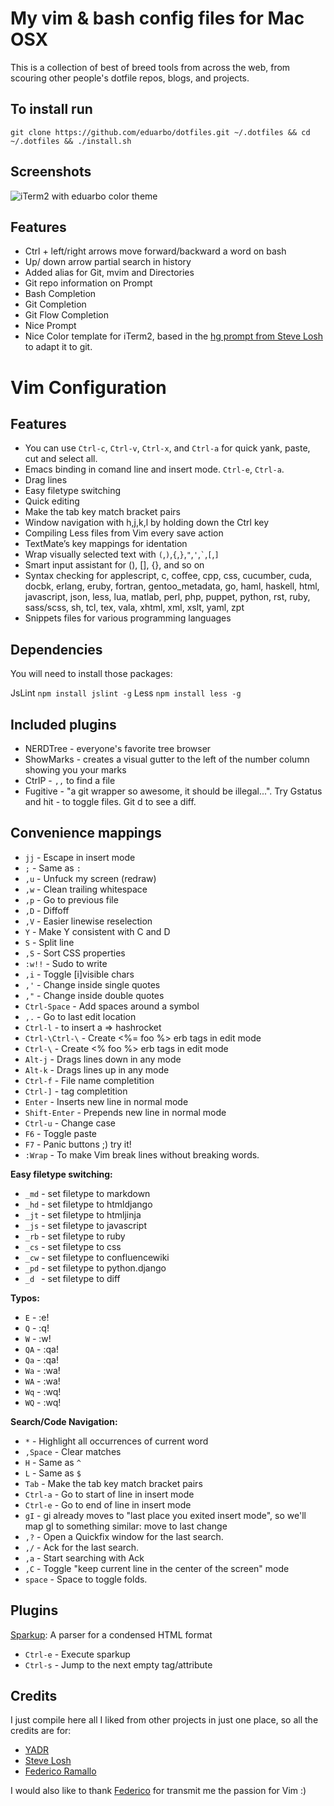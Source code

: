 My vim & bash config files for Mac OSX
======================================

This is a collection of best of breed tools from across the web, from scouring other people's dotfile repos, blogs, and projects.

To install run
--------------
    git clone https://github.com/eduarbo/dotfiles.git ~/.dotfiles && cd ~/.dotfiles && ./install.sh

Screenshots
-----------
![iTerm2 with eduarbo color theme](https://img.skitch.com/20110925-dt884m6bwnnqwc5dsrt2td4anc.png)

Features
--------
* Ctrl + left/right arrows move forward/backward a word on bash
* Up/ down arrow partial search in history
* Added alias for Git, mvim and Directories
* Git repo information on Prompt
* Bash Completion
* Git Completion
* Git Flow Completion
* Nice Prompt
* Nice Color template for iTerm2, based in the [hg prompt from Steve Losh](http://stevelosh.com/projects/hg-prompt/) to adapt it to git.

Vim Configuration
=================

Features
--------
* You can use `Ctrl-c`, `Ctrl-v`, `Ctrl-x`, and `Ctrl-a` for quick yank, paste, cut and select all.
* Emacs binding in comand line and insert mode. `Ctrl-e`, `Ctrl-a`.
* Drag lines
* Easy filetype switching
* Quick editing
* Make the tab key match bracket pairs
* Window navigation with h,j,k,l by holding down the Ctrl key
* Compiling Less files from Vim every save action
* TextMate’s key mappings for identation
* Wrap visually selected text with `(`,`)`,`{`,`}`,`"`,`'`,`` ` ``,`[`,`]`
* Smart input assistant for (), [], {}, and so on
* Syntax checking for applescript, c, coffee, cpp, css, cucumber, cuda, docbk, erlang, eruby, fortran, gentoo_metadata, go, haml, haskell, html, javascript, json, less, lua, matlab, perl, php, puppet, python, rst, ruby, sass/scss, sh, tcl, tex, vala, xhtml, xml, xslt, yaml, zpt
* Snippets files for various programming languages

Dependencies
------------

You will need to install those packages:

JsLint `npm install jslint -g`
Less `npm install less -g`

Included plugins
----------------

* NERDTree - everyone's favorite tree browser
* ShowMarks - creates a visual gutter to the left of the number column showing you your marks
* CtrlP - `,,` to find a file
* Fugitive - "a git wrapper so awesome, it should be illegal...". Try Gstatus and hit - to toggle files. Git d to see a diff.

Convenience mappings
--------------------

* `jj` - Escape in insert mode
* `;` - Same as `:`
* `,u` - Unfuck my screen (redraw)
* `,w` - Clean trailing whitespace
* `,p` - Go to previous file
* `,D` - Diffoff
* `,V` - Easier linewise reselection
* `Y` - Make Y consistent with C and D
* `S` - Split line
* `,S` - Sort CSS properties
* `:w!!` - Sudo to write
* `,i` - Toggle [i]visible chars
* `,'` - Change inside single quotes
* `,"` - Change inside double quotes
* `Ctrl-Space` - Add spaces around a symbol
* `,.` - Go to last edit location
* `Ctrl-l` - to insert a => hashrocket
* `Ctrl-\Ctrl-\` - Create <%= foo %> erb tags in edit mode
* `Ctrl-\` - Create <% foo %> erb tags in edit mode
* `Alt-j` - Drags lines down in any mode
* `Alt-k` - Drags lines up in any mode
* `Ctrl-f` - File name completition
* `Ctrl-]` - tag completition
* `Enter` - Inserts new line in normal mode
* `Shift-Enter` - Prepends new line in normal mode
* `Ctrl-u` - Change case
* `F6` - Toggle paste
* `F7` - Panic buttons ;) try it!
* `:Wrap` - To make Vim break lines without breaking words.

**Easy filetype switching:**
* `_md` - set filetype to markdown
* `_hd` - set filetype to htmldjango
* `_jt` - set filetype to htmljinja
* `_js` - set filetype to javascript
* `_rb` - set filetype to ruby
* `_cs` - set filetype to css
* `_cw` - set filetype to confluencewiki
* `_pd` - set filetype to python.django
* `_d ` - set filetype to diff

**Typos:**
* `E` - :e!
* `Q` - :q!
* `W` - :w!
* `QA` - :qa!
* `Qa` - :qa!
* `Wa` - :wa!
* `WA` - :wa!
* `Wq` - :wq!
* `WQ` - :wq!

**Search/Code Navigation:**
* `*` - Highlight all occurrences of current word
* `,Space` - Clear matches
* `H` - Same as `^`
* `L` - Same as `$`
* `Tab` - Make the tab key match bracket pairs
* `Ctrl-a` - Go to start of line in insert mode
* `Ctrl-e` - Go to end of line in insert mode
* `gI` - gi already moves to "last place you exited insert mode", so we'll map gI to something similar: move to last change
* `,?` - Open a Quickfix window for the last search.
* `,/` - Ack for the last search.
* `,a` - Start searching with Ack
* `,C` - Toggle "keep current line in the center of the screen" mode
* `space` - Space to toggle folds.

Plugins
-------

[Sparkup](https://github.com/rstacruz/sparkup): A parser for a condensed HTML format
* `Ctrl-e` - Execute sparkup
* `Ctrl-s` - Jump to the next empty tag/attribute

Credits
-------

I just compile here all I liked from other projects in just one place, so all the credits are for:

* [YADR](https://github.com/skwp/dotfiles)
* [Steve Losh](https://bitbucket.org/sjl/dotfiles/src)
* [Federico Ramallo](https://github.com/framallo/Vim-for-Rails)

I would also like to thank [Federico](https://github.com/framallo) for transmit me the passion for Vim :)
